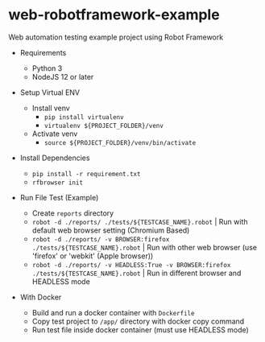 # web-robotframework-example
Web automation testing example project using Robot Framework

- Requirements
    - Python 3
    - NodeJS 12 or later

- Setup Virtual ENV
    - Install venv
        - `pip install virtualenv`
        - `virtualenv ${PROJECT_FOLDER}/venv`
    - Activate venv
        - `source ${PROJECT_FOLDER}/venv/bin/activate`

- Install Dependencies
    - `pip install -r requirement.txt`
    - `rfbrowser init`

- Run File Test (Example)
    - Create `reports` directory
    - `robot -d ./reports/ ./tests/${TESTCASE_NAME}.robot`                     | Run with default web browser setting (Chromium Based)
    - `robot -d ./reports/ -v BROWSER:firefox ./tests/${TESTCASE_NAME}.robot`  | Run with other web browser (use 'firefox' or 'webkit' (Apple browser))
    - `robot -d ./reports/ -v HEADLESS:True -v BROWSER:firefox ./tests/${TESTCASE_NAME}.robot` | Run in different browser and HEADLESS mode

- With Docker
    - Build and run a docker container with `Dockerfile`
    - Copy test project to `/app/` directory with docker copy command
    - Run test file inside docker container (must use HEADLESS mode)
